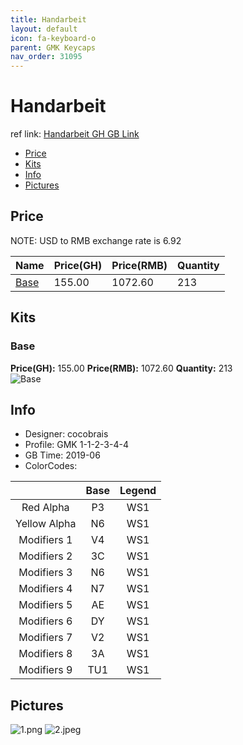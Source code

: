```yaml
---
title: Handarbeit
layout: default
icon: fa-keyboard-o
parent: GMK Keycaps
nav_order: 31095
---
```


# Handarbeit

ref link: [Handarbeit GH GB Link](https://geekhack.org/index.php?topic=101312.0)

* [Price](#price)
* [Kits](#kits)
* [Info](#info)
* [Pictures](#pictures)


## Price  
NOTE: USD to RMB exchange rate is 6.92

| Name          | Price(GH)    |  Price(RMB) | Quantity |
| ------------- | ------------ |  ---------- | -------- |
|[Base](#base)|155.00|1072.60|213|


## Kits
### Base
**Price(GH):** 155.00    **Price(RMB):** 1072.60    **Quantity:** 213  
<img src="{{ 'assets/images/gmk-keycaps/handarbeit/kits_pics/base.png' | relative_url }}" alt="Base" class="image featured">


## Info
* Designer: cocobrais
* Profile: GMK 1-1-2-3-4-4
* GB Time: 2019-06
* ColorCodes:  

||Base|Legend
| :-------------: | :-------------: | :------------:
|Red Alpha|P3|WS1
|Yellow Alpha|N6|WS1
|Modifiers 1|V4|WS1
|Modifiers 2|3C|WS1
|Modifiers 3|N6|WS1
|Modifiers 4|N7|WS1
|Modifiers 5|AE|WS1
|Modifiers 6|DY|WS1
|Modifiers 7|V2|WS1
|Modifiers 8|3A|WS1
|Modifiers 9|TU1|WS1


## Pictures
<img src="{{ 'assets/images/gmk-keycaps/handarbeit/rendering_pics/1.png' | relative_url }}" alt="1.png" class="image featured">
<img src="{{ 'assets/images/gmk-keycaps/handarbeit/rendering_pics/2.jpeg' | relative_url }}" alt="2.jpeg" class="image featured">
